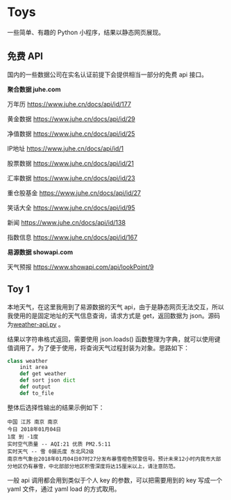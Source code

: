 # Toys

一些简单、有趣的 Python 小程序，结果以静态网页展现。

## 免费 API

国内的一些数据公司在实名认证前提下会提供相当一部分的免费 api 接口。

**聚合数据 juhe.com**

万年历 https://www.juhe.cn/docs/api/id/177

黄金数据 https://www.juhe.cn/docs/api/id/29

净值数据 https://www.juhe.cn/docs/api/id/25

IP地址 https://www.juhe.cn/docs/api/id/1

股票数据 https://www.juhe.cn/docs/api/id/21

汇率数据 https://www.juhe.cn/docs/api/id/23

重仓股基金 https://www.juhe.cn/docs/api/id/27

笑话大全 https://www.juhe.cn/docs/api/id/95

新闻 https://www.juhe.cn/docs/api/id/138

指数信息 https://www.juhe.cn/docs/api/id/167

**易源数据 showapi.com**

天气预报 https://www.showapi.com/api/lookPoint/9

## Toy 1

本地天气，在这里我用到了易源数据的天气 api，由于是静态网页无法交互，所以我使用的是固定地址的天气信息查询，请求方式是 get，返回数据为 json。源码为[weather-api.py](weather-api.py) 。

结果以字符串格式返回，需要使用 json.loads() 函数整理为字典，就可以使用键值调用了。为了便于使用，将查询天气过程封装为对象。思路如下：

~~~python
class weather
	init area
  	def get weather
    def sort json dict
    def output
    def to_file
~~~

整体后选择性输出的结果示例如下：

~~~
中国 江苏 南京 南京
今日 2018年01月04日
1度 到 -1度
实时空气质量 -- AQI:21 优质 PM2.5:11
实时天气 -- 雪 0摄氏度 东北风2级
南京市气象台2018年01月04日07时27分发布暴雪橙色预警信号。预计未来12小时内我市大部分地区仍有暴雪，中北部部分地区积雪深度将达15厘米以上，请注意防范。
~~~

一般 api 调用都会用到类似于个人 key 的参数，可以把需要用到的 key 写成一个 yaml 文件，通过 yaml load 的方式取用。